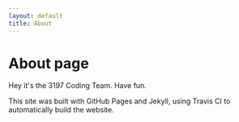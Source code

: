```yaml
---
layout: default
title: About
---
```

# About page

Hey it's the 3197 Coding Team. Have fun.

This site was built with GitHub Pages and Jekyll, using Travis CI to automatically build the website.
